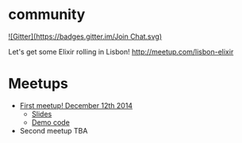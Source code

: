 community
=========
[![Gitter](https://badges.gitter.im/Join Chat.svg)](https://gitter.im/lisbon-elixir/community?utm_source=badge&utm_medium=badge&utm_campaign=pr-badge&utm_content=badge)

Let's get some Elixir rolling in Lisbon! http://meetup.com/lisbon-elixir

Meetups
========

- [First meetup! December 12th 2014](http://www.meetup.com/lisbon-elixir/events/218779045/)
  - [Slides](https://github.com/lisbon-elixir/community/raw/master/meetups/12-12-2014/slides/lisbon_elixir_meetup_vol1.pdf)
  - [Demo code](https://github.com/lisbon-elixir/meetup_vol1_agent)
- Second meetup TBA

